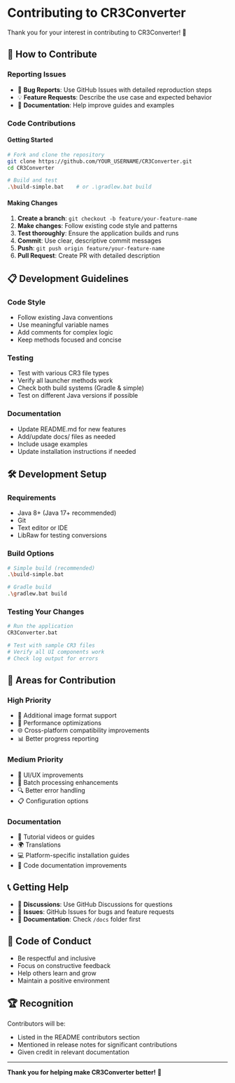 # Contributing to CR3Converter

Thank you for your interest in contributing to CR3Converter! 🎉

## 🤝 How to Contribute

### Reporting Issues
- 🐛 **Bug Reports**: Use GitHub Issues with detailed reproduction steps
- 💡 **Feature Requests**: Describe the use case and expected behavior
- 📝 **Documentation**: Help improve guides and examples

### Code Contributions

#### Getting Started
```bash
# Fork and clone the repository
git clone https://github.com/YOUR_USERNAME/CR3Converter.git
cd CR3Converter

# Build and test
.\build-simple.bat    # or .\gradlew.bat build
```

#### Making Changes
1. **Create a branch**: `git checkout -b feature/your-feature-name`
2. **Make changes**: Follow existing code style and patterns
3. **Test thoroughly**: Ensure the application builds and runs
4. **Commit**: Use clear, descriptive commit messages
5. **Push**: `git push origin feature/your-feature-name`
6. **Pull Request**: Create PR with detailed description

## 📋 Development Guidelines

### Code Style
- Follow existing Java conventions
- Use meaningful variable names
- Add comments for complex logic
- Keep methods focused and concise

### Testing
- Test with various CR3 file types
- Verify all launcher methods work
- Check both build systems (Gradle & simple)
- Test on different Java versions if possible

### Documentation
- Update README.md for new features
- Add/update docs/ files as needed
- Include usage examples
- Update installation instructions if needed

## 🛠️ Development Setup

### Requirements
- Java 8+ (Java 17+ recommended)
- Git
- Text editor or IDE
- LibRaw for testing conversions

### Build Options
```bash
# Simple build (recommended)
.\build-simple.bat

# Gradle build
.\gradlew.bat build
```

### Testing Your Changes
```bash
# Run the application
CR3Converter.bat

# Test with sample CR3 files
# Verify all UI components work
# Check log output for errors
```

## 🎯 Areas for Contribution

### High Priority
- 🔧 Additional image format support
- 🚀 Performance optimizations
- 🌐 Cross-platform compatibility improvements
- 📊 Better progress reporting

### Medium Priority
- 🎨 UI/UX improvements
- 📱 Batch processing enhancements
- 🔍 Better error handling
- 📋 Configuration options

### Documentation
- 📖 Tutorial videos or guides
- 🌍 Translations
- 💻 Platform-specific installation guides
- 📝 Code documentation improvements

## 📞 Getting Help

- 💬 **Discussions**: Use GitHub Discussions for questions
- 🐛 **Issues**: GitHub Issues for bugs and feature requests
- 📖 **Documentation**: Check `/docs` folder first

## 📜 Code of Conduct

- Be respectful and inclusive
- Focus on constructive feedback
- Help others learn and grow
- Maintain a positive environment

## 🏆 Recognition

Contributors will be:
- Listed in the README contributors section
- Mentioned in release notes for significant contributions
- Given credit in relevant documentation

---

**Thank you for helping make CR3Converter better!** 🙏
